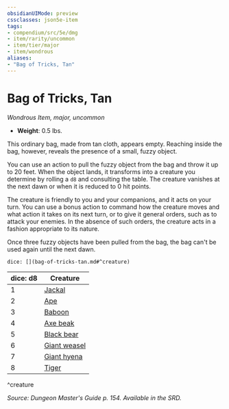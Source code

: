 ```yaml
---
obsidianUIMode: preview
cssclasses: json5e-item
tags:
- compendium/src/5e/dmg
- item/rarity/uncommon
- item/tier/major
- item/wondrous
aliases: 
- "Bag of Tricks, Tan"
---
```

# Bag of Tricks, Tan
*Wondrous Item, major, uncommon*  

- **Weight**: 0.5 lbs.

This ordinary bag, made from tan cloth, appears empty. Reaching inside the bag, however, reveals the presence of a small, fuzzy object.

You can use an action to pull the fuzzy object from the bag and throw it up to 20 feet. When the object lands, it transforms into a creature you determine by rolling a `d8` and consulting the table. The creature vanishes at the next dawn or when it is reduced to 0 hit points.

The creature is friendly to you and your companions, and it acts on your turn. You can use a bonus action to command how the creature moves and what action it takes on its next turn, or to give it general orders, such as to attack your enemies. In the absence of such orders, the creature acts in a fashion appropriate to its nature.

Once three fuzzy objects have been pulled from the bag, the bag can't be used again until the next dawn.

`dice: [](bag-of-tricks-tan.md#^creature)`

| dice: d8 | Creature |
|----------|----------|
| 1 | [Jackal](5E2014官方资源/bestiary/beast/jackal.md) |
| 2 | [Ape](5E2014官方资源/bestiary/beast/ape.md) |
| 3 | [Baboon](5E2014官方资源/bestiary/beast/baboon.md) |
| 4 | [Axe beak](5E2014官方资源/bestiary/beast/axe-beak.md) |
| 5 | [Black bear](5E2014官方资源/bestiary/beast/black-bear.md) |
| 6 | [Giant weasel](5E2014官方资源/bestiary/beast/giant-weasel.md) |
| 7 | [Giant hyena](5E2014官方资源/bestiary/beast/giant-hyena.md) |
| 8 | [Tiger](5E2014官方资源/bestiary/beast/tiger.md) |
^creature

*Source: Dungeon Master's Guide p. 154. Available in the SRD.*
